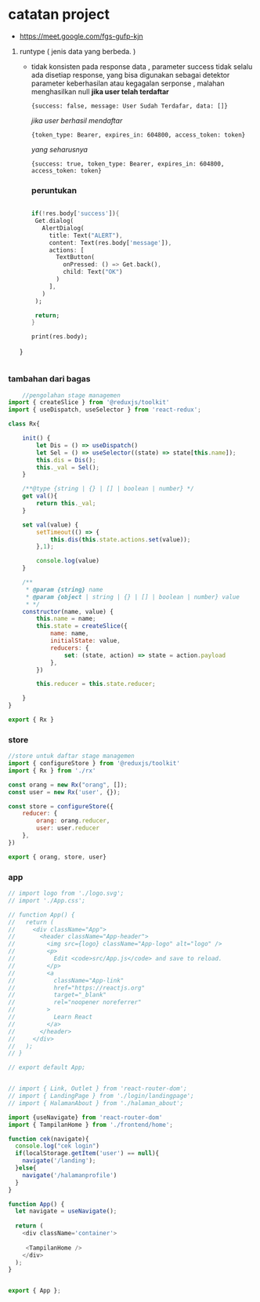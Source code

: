 # catatan project
- https://meet.google.com/fgs-gufp-kjn

1. runtype ( jenis data yang berbeda. )
    - tidak konsisten pada response data , parameter success tidak selalu ada disetiap response, yang bisa digunakan sebagai detektor parameter keberhasilan atau kegagalan serponse , malahan menghasilkan null
       __jika user telah terdaftar__
       
       `{success: false, message: User Sudah Terdafar, data: []}`
       
       _jika user berhasil mendaftar_
       
       `{token_type: Bearer, expires_in: 604800, access_token: token}`
       
       _yang seharusnya_
       
       `{success: true, token_type: Bearer, expires_in: 604800, access_token: token}`
       
       ### peruntukan
       
       ```dart
       
       if(!res.body['success']){
        Get.dialog(
          AlertDialog(
            title: Text("ALERT"),
            content: Text(res.body['message']),
            actions: [
              TextButton(
                onPressed: () => Get.back(), 
                child: Text("OK")
              )
            ],
          )
        );

        return;
      }

      print(res.body);
      
    }
    
    ```
    
### tambahan dari bagas
    
```js
    //pengolahan stage managemen
import { createSlice } from '@reduxjs/toolkit'
import { useDispatch, useSelector } from 'react-redux';

class Rx{

    init() {
        let Dis = () => useDispatch()
        let Sel = () => useSelector((state) => state[this.name]);
        this.dis = Dis();
        this._val = Sel();
    }

    /**@type {string | {} | [] | boolean | number} */
    get val(){
        return this._val;
    }

    set val(value) {
        setTimeout(() => {
            this.dis(this.state.actions.set(value));
        },1);

        console.log(value)
    }

    /**
     * @param {string} name 
     * @param {object | string | {} | [] | boolean | number} value
     * */
    constructor(name, value) {
        this.name = name;
        this.state = createSlice({
            name: name,
            initialState: value,
            reducers: {
                set: (state, action) => state = action.payload
            },
        })

        this.reducer = this.state.reducer;

    }
}

export { Rx }

```

### store

```js
//store untuk daftar stage managemen
import { configureStore } from '@reduxjs/toolkit'
import { Rx } from './rx'

const orang = new Rx("orang", []);
const user = new Rx('user', {});

const store = configureStore({
    reducer: {
        orang: orang.reducer,
        user: user.reducer
    },
})

export { orang, store, user}

```

### app

```js
// import logo from './logo.svg';
// import './App.css';

// function App() {
//   return (
//     <div className="App">
//       <header className="App-header">
//         <img src={logo} className="App-logo" alt="logo" />
//         <p>
//           Edit <code>src/App.js</code> and save to reload.
//         </p>
//         <a
//           className="App-link"
//           href="https://reactjs.org"
//           target="_blank"
//           rel="noopener noreferrer"
//         >
//           Learn React
//         </a>
//       </header>
//     </div>
//   );
// }

// export default App;


// import { Link, Outlet } from 'react-router-dom';
// import { LandingPage } from './login/landingpage';
// import { HalamanAbout } from './halaman_about';

import {useNavigate} from 'react-router-dom'
import { TampilanHome } from './frontend/home';

function cek(navigate){
  console.log("cek login")
  if(localStorage.getItem('user') == null){
    navigate('/landing');
  }else{
    navigate('/halamanprofile')
  }
}

function App() {
  let navigate = useNavigate();
  
  return (
    <div className='container'>
      
     <TampilanHome />
    </div>
  );
}


export { App };

```
